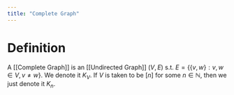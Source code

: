 ```yaml
---
title: "Complete Graph"
---
```


# Definition
A [[Complete Graph]] is an [[Undirected Graph]] $(V, E)$ s.t. $E = \{\{v, w\} : v,w \in V, v \neq w\}$. We denote it $K_{V}$. If $V$ is taken to be $[n]$ for some $n \in \mathbb{N}$, then we just denote it $K_{n}$.